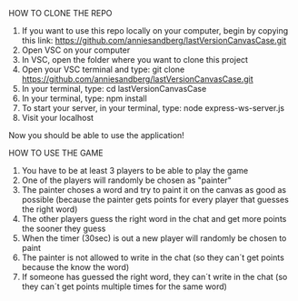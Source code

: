 HOW TO CLONE THE REPO
1. If you want to use this repo locally on your computer, begin by copying this link: https://github.com/anniesandberg/lastVersionCanvasCase.git
2. Open VSC on your computer
3. In VSC, open the folder where you want to clone this project
4. Open your VSC terminal and type: git clone https://github.com/anniesandberg/lastVersionCanvasCase.git 
5. In your terminal, type: cd lastVersionCanvasCase
6. In your terminal, type: npm install
7. To start your server, in your terminal, type: node express-ws-server.js
8. Visit your localhost

Now you should be able to use the application!

HOW TO USE THE GAME
1. You have to be at least 3 players to be able to play the game
2. One of the players will randomly be chosen as "painter"
3. The painter choses a word and try to paint it on the canvas as good as possible (because the painter gets points for every player that guesses the right word)
4. The other players guess the right word in the chat and get more points the sooner they guess
5. When the timer (30sec) is out a new player will randomly be chosen to paint
6. The painter is not allowed to write in the chat (so they can´t get points because the know the word)
7. If someone has guessed the right word, they can´t write in the chat (so they can´t get points multiple times for the same word)
